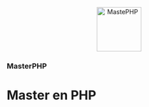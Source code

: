 <p align="center"><img src="https://www.flaticon.es/premium-icon/icons/svg/2721/2721627.svg" height="100" alt="MastePHP"></p>

### MasterPHP
# Master en PHP
